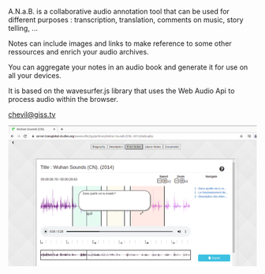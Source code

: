 A.N.a.B. is a collaborative audio annotation tool
that can be used for different purposes :
transcription, translation, comments on music, story telling, ...

Notes can include images and links to make reference
to some other ressources and enrich your audio archives.

You can aggregate your notes in an audio book
and generate it for use on all your devices.

It is based on the wavesurfer.js library
that uses the Web Audio Api
to process audio within the browser.

chevil@giss.tv

![Annotation Screen](screenshot.png)
